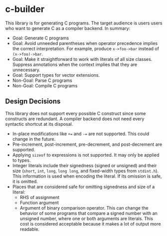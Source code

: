 # c-builder

This library is for generating C programs. The target audience is users
users who want to generate C as a compiler backend. In summary:

* Goal: Generate C programs
* Goal: Avoid unneeded parentheses when operator precedence implies
  the correct interpretation. For example, produce `x->foo->bar` instead
  of `(x->foo)->bar`.
* Goal: Make it straightforward to work with literals of all size classes.
  Suppress annotations when the context implies that they are unnecessary.
* Goal: Support types for vector extensions.
* Non-Goal: Parse C programs
* Non-Goal: Compile C programs

## Design Decisions

This library does not support every possible C construct since some constructs
are redundant. A compiler backend does not need every syntactic shortcut at
its disposal.

* In-place modifications like `+=` and `-=` are not supported. This could
  change in the future.
* Pre-increment, post-increment, pre-decrement, and post-decrement are
  supported.
* Applying `sizeof` to expressions is not supported. It may only be applied
  to types.
* Integer literals include their signedness (signed or unsigned) and their
  size (`short`, `int`, `long`, `long long`, and fixed-width types from
  `stdint.h`). This information is used when encoding the literal. If its
  omission is safe, it is omitted.
* Places that are considered safe for omitting signedness and size of
  a literal:
    * RHS of assignment
    * Function argument
    * Argument of binary comparison operator. This can change the behavior
      of some programs that compare a signed number with an unsigned
      number, where one or both arguments are literals. This cost
      is considered acceptable because it makes a lot of output more
      readable.
